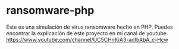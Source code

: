 # ransomware-php
Este es una simulación de virus ransomware hecho en PHP. Puedes encontrar la explicación de este proyecto en mi canal de youtube. https://www.youtube.com/channel/UC5CHnKiA3-adIbAbA_c-Hcw
